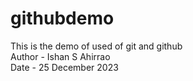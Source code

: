 # githubdemo
This is the demo of used of git and github
<br>
Author - Ishan S Ahirrao
<br>
Date - 25 December 2023
